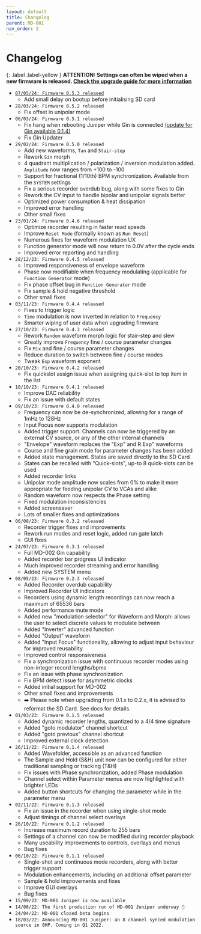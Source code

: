 ```yaml
---
layout: default
title: Changelog
parent: MD-001
nav_order: 2
---
```


# Changelog

{: .label .label-yellow }
__ATTENTION: Settings can often be wiped when a new firmware is released. [Check the upgrade guide for more information](/md001/support/updates.html)__

- [`07/05/24: Firmware 0.5.3 released`](https://cdn.shopify.com/s/files/1/0842/2113/3146/files/md001-0.5.3.bin)
  - Add small delay on bootup before initialising SD card
- `28/03/24: Firmware 0.5.2 released`
  - Fix offset in unipolar mode
- `06/03/24: Firmware 0.5.1 released`
  - Fix hang when rebooting Juniper while Gin is connected [(update for Gin available 0.1.4)](/md002/changelog.html)
  - Fix Gin Updater
- `29/02/24: Firmware 0.5.0 released`
  - Add new waveforms, `Tan` and `Stair-step`
  - Rework `Sin` morph
  - 4 quadrant multiplication / polarization / inversion modulation added. `Amplitude` now ranges from +100 to -100
  - Support for fractional (1/10th) BPM synchronization. Available from the `SYSTEM` settings
  - Fix a serious recorder overdub bug, along with some fixes to Gin
  - Rework the CV input to handle bipolar and unipolar signals better
  - Optimized power consumption & heat dissipation
  - Improved error handling
  - Other small fixes
- `23/01/24: Firmware 0.4.6 released`
  - Optimize recorder resulting in faster read speeds
  - Improve `Reset Mode` (formally known as `Run Reset`)
  - Numerous fixes for waveform modulation UX
  - Function generator mode will now return to 0.0V after the cycle ends
  - Improved error reporting and handling
- `28/12/23: Firmware 0.4.5 released`
  - Improved responsiveness of envelope waveform
  - Phase now modifiable when frequency modulating (applicable for `Function Generator` mode)
  - Fix phase offset bug in `Function Generator` mode
  - Fix sample & hold negative threshold
  - Other small fixes
- `03/11/23: Firmware 0.4.4 released`
  - Fixes to trigger logic
  - `Time` modulation is now inverted in relation to `Frequency`
  - Smarter wiping of user data when upgrading firmware
- `27/10/23: Firmware 0.4.3 released`
  - Rework `Random` waveform morph logic for stair-step and slew
  - Greatly improve `Frequency` fine / course parameter changes
  - Fix `Mix` and fine / course parameter changes
  - Reduce duration to switch between fine / course modes
  - Tweak `Exp` waveform exponent
- `20/10/23: Firmware 0.4.2 released`
  - Fix quickslot assign issue when assigning quick-slot to top item in the list
- `10/10/23: Firmware 0.4.1 released`
  - Improve DAC reliability
  - Fix an issue with default states
- `09/10/23: Firmware 0.4.0 released`
  - Frequency can now be de-synchronized, allowing for a range of 1mHz to 128Hz
  - Input Focus now supports modulation
  - Added trigger support. Channels can now be triggered by an external CV source, or any of the other internal channels
  - "Envelope" waveform replaces the "Exp" and R.Exp" waveforms
  - Course and fine grain mode for parameter changes has been added
  - Added state management. States are saved directly to the SD Card
  - States can be recalled with "Quick-slots", up-to 8 quick-slots can be used
  - Added recorder links
  - Unipolar mode amplitude now scales from 0% to make it more appropriate for feeding unipolar CV to VCAs and alike
  - Random waveform now respects the Phase setting
  - Fixed modulation inconsistencies
  - Added screensaver
  - Lots of smaller fixes and optimizations
- `06/08/23: Firmware 0.3.2 released`
  - Recorder trigger fixes and improvements
  - Rework run modes and reset logic, added run gate latch
  - GUI fixes
- `24/07/23: Firmware 0.3.1 released`
  - Full MD-002 Gin capability
  - Added recorder bar progress UI indicator
  - Much improved recorder streaming and error handling
  - Added new SYSTEM menu
- `08/05/23: Firmware 0.2.3 released`
  - Added Recorder overdub capability
  - Improved Recorder UI indicators
  - Recorders using dynamic length recordings can now reach a maximum of 65536 bars
  - Added performance mute mode
  - Added new "modulation selector" for Waveform and Morph: allows the user to select discrete values to modulate between
  - Added "Inverter" advanced function
  - Added "Output" waveform
  - Added "Input Focus" functionality, allowing to adjust input behaviour for improved reusability
  - Improved control responsiveness
  - Fix a synchronization issue with continuous recorder modes using non-integer record lengths/bpms
  - Fix an issue with phase synchronization
  - Fix BPM detect issue for asymmetric clocks
  - Added initial support for MD-002
  - Other small fixes and improvements
  - ➡️ Please note when upgrading from 0.1.x to 0.2.x, it is advised to reformat the SD Card. See docs for details.
- `01/03/23: Firmware 0.1.5 released`
  - Added dynamic recorder lengths, quantized to a 4/4 time signature
  - Added "goto modulator" channel shortcut
  - Added "goto previous" channel shortcut
  - Improved external clock detection
- `26/11/22: Firmware 0.1.4 released`
  - Added Wavefolder, accessible as an advanced function
  - The Sample and Hold (S&H) unit now can be configured for either traditional sampling or tracking (T&H)
  - Fix issues with Phase synchronization, added Phase modulation
  - Channel select within Parameter menus are now highlighted with brighter LEDs
  - Added button shortcuts for changing the parameter while in the parameter menu
- `02/11/22: Firmware 0.1.3 released`
  - Fix an issue in the recorder when using single-shot mode
  - Adjust timings of channel select overlays
- `26/10/22: Firmware 0.1.2 released`
  - Increase maximum record duration to 255 bars
  - Settings of a channel can now be modified during recorder playback
  - Many useability improvements to controls, overlays and menus
  - Bug fixes
- `06/10/22: Firmware 0.1.1 released`
  - Single-shot and continuous mode recorders, along with better trigger support
  - Modulation enhancements, including an additional offset parameter
  - Sample & hold improvements and fixes
  - Improve GUI overlays
  - Bug fixes
- `15/09/22: MD-001 Juniper is now available`
- `14/08/22: The first production run of MD-001 Juniper underway 🎉`
- `24/04/22: MD-001 closed beta begins`
- `18/03/22: Announcing MD-001 Juniper: an 8 channel synced modulation source in 8HP. Coming in Q1 2022.`